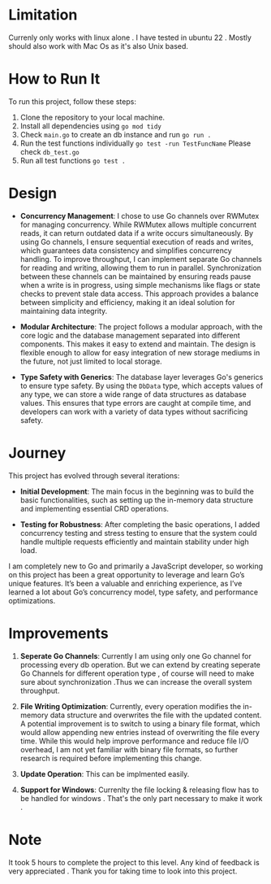 # Limitation
   Currenly only works with linux alone . I have tested in ubuntu 22 . Mostly should also work with Mac Os as it's also Unix based.
# How to Run It

To run this project, follow these steps:
1. Clone the repository to your local machine.
2. Install all dependencies using `go mod tidy`
3. Check `main.go` to create an db instance and run  `go run .`
4. Run the test functions individually  `go test -run TestFuncName` Please check `db_test.go`
5. Run all test functions `go test .`

# Design

- **Concurrency Management**: I chose to use Go channels over RWMutex for managing concurrency. While RWMutex allows multiple concurrent reads, it can return outdated data if a write occurs simultaneously. By using Go channels, I ensure sequential execution of reads and writes, which guarantees data consistency and simplifies concurrency handling. To improve throughput, I can implement separate Go channels for reading and writing, allowing them to run in parallel. Synchronization between these channels can be maintained by ensuring reads pause when a write is in progress, using simple mechanisms like flags or state checks to prevent stale data access. This approach provides a balance between simplicity and efficiency, making it an ideal solution for maintaining data integrity.

- **Modular Architecture**: The project follows a modular approach, with the core logic and the database management separated into different components. This makes it easy to extend and maintain. The design is flexible enough to allow for easy integration of new storage mediums in the future, not just limited to local storage.

- **Type Safety with Generics**: The database layer leverages Go's generics to ensure type safety. By using the `DbData` type, which accepts values of any type, we can store a wide range of data structures as database values. This ensures that type errors are caught at compile time, and developers can work with a variety of data types without sacrificing safety.

# Journey

This project has evolved through several iterations:

- **Initial Development**: The main focus in the beginning was to build the basic functionalities, such as setting up the in-memory data structure and implementing essential CRD operations.
  
- **Testing for Robustness**: After completing the basic operations, I added concurrency testing and stress testing to ensure that the system could handle multiple requests efficiently and maintain stability under high load.


I am completely new to Go and primarily a JavaScript developer, so working on this project has been a great opportunity to leverage and learn Go’s unique features. It’s been a valuable and enriching experience, as I’ve learned a lot about Go’s concurrency model, type safety, and performance optimizations.




# Improvements

1. **Seperate Go Channels**: Currently I am using only one Go channel for processing every db operation. But we can extend  by creating seperate Go Channels for different operation type , of course will need to make sure about synchronization .Thus we can increase the overall system throughput.

2. **File Writing Optimization**: Currently, every operation modifies the in-memory data structure and overwrites the file with the updated content. A potential improvement is to switch to using a binary file format, which would allow appending new entries instead of overwriting the file every time. While this would help improve performance and reduce file I/O overhead, I am not yet familiar with binary file formats, so further research is required before implementing this change.

3. **Update Operation**: This can be implmented easily.

4. **Support for Windows**: Currenlty the file locking & releasing flow has to be handled for windows . That's the only part necessary to make it work .
   

# Note
   
   It took 5 hours to complete the project to this level. Any kind of feedback is very appreciated . Thank you for taking time to look into this project.

